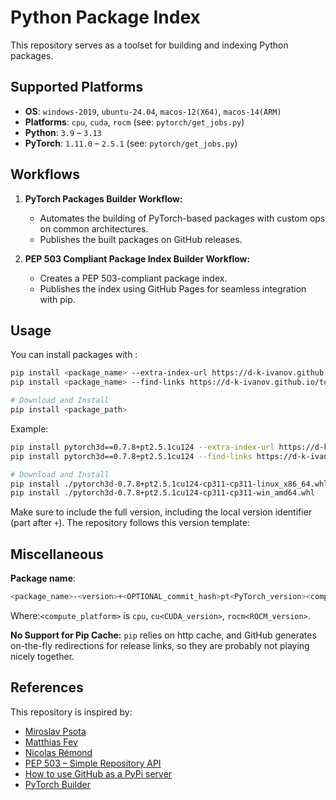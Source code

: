 # Python Package Index

This repository serves as a toolset for building and indexing Python packages.

## Supported Platforms

- **OS**: `windows-2019`, `ubuntu-24.04`, `macos-12(X64)`, `macos-14(ARM)`
- **Platforms**: `cpu`, `cuda`, `rocm` (see: `pytorch/get_jobs.py`)
- **Python**: `3.9` – `3.13`
- **PyTorch**: `1.11.0` – `2.5.1` (see: `pytorch/get_jobs.py`)

## Workflows

1. **PyTorch Packages Builder Workflow:**
   - Automates the building of PyTorch-based packages with custom ops on common architectures.
   - Publishes the built packages on GitHub releases.

2. **PEP 503 Compliant Package Index Builder Workflow:**
   - Creates a PEP 503-compliant package index.
   - Publishes the index using GitHub Pages for seamless integration with pip.

## Usage

You can install packages with :

```bash
pip install <package_name> --extra-index-url https://d-k-ivanov.github.io/packages-py
pip install <package_name> --find-links https://d-k-ivanov.github.io/torch_packages_builder/<pep 503 normalized name>

# Download and Install
pip install <package_path>
```

Example:

```bash
pip install pytorch3d==0.7.8+pt2.5.1cu124 --extra-index-url https://d-k-ivanov.github.io/packages-py
pip install pytorch3d==0.7.8+pt2.5.1cu124 --find-links https://d-k-ivanov.github.io/packages-py/pytorch3d/

# Download and Install
pip install ./pytorch3d-0.7.8+pt2.5.1cu124-cp311-cp311-linux_x86_64.whl
pip install ./pytorch3d-0.7.8+pt2.5.1cu124-cp311-cp311-win_amd64.whl
```

Make sure to include the full version, including the local version identifier (part after `+`). The repository follows this version template:

## Miscellaneous

**Package name**:

```bash
<package_name>-<version>+<OPTIONAL_commit_hash>pt<PyTorch_version><compute_platform>
```

Where:`<compute_platform>` is `cpu`, `cu<CUDA_version>`, `rocm<ROCM_version>`.

**No Support for Pip Cache:**
`pip` relies on http cache, and GitHub generates on-the-fly redirections for release links, so they are probably not playing nicely together.

## References

This repository is inspired by:

- [Miroslav Psota](https://github.com/MiroPsota/torch_packages_builder)
- [Matthias Fey](https://github.com/rusty1s/pytorch_cluster)
- [Nicolas Rémond](https://github.com/astariul/github-hosted-pypi)
- [PEP 503 – Simple Repository API](https://peps.python.org/pep-0503)
- [How to use GitHub as a PyPi server](https://www.freecodecamp.org/news/how-to-use-github-as-a-pypi-server-1c3b0d07db2)
- [PyTorch Builder](https://github.com/pytorch/builder)

